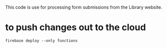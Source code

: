 This code is use for processing form submissions from the Library website.

# to push changes out to the cloud
`firebase deploy --only functions`